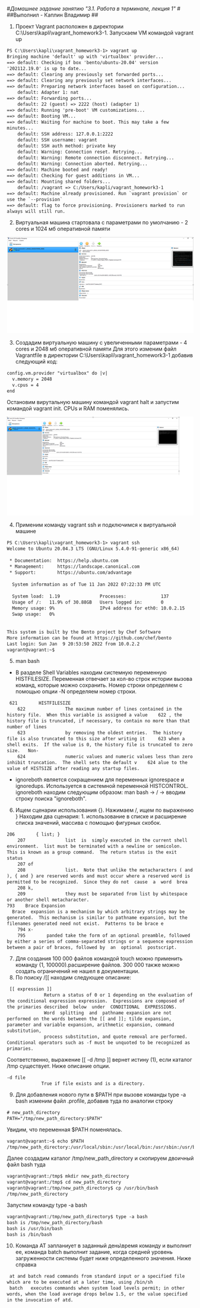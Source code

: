 #_Домашнее задание занятию "3.1. Работа в терминале, лекция 1"_ #
##Выполнил  - Каплин Владимир ##



1. Проект Vagrant расположен в директории  C:\Users\kapli\vagrant_homework3-1.
Запускаем VM командой vagrant up
```
PS C:\Users\kapli\vagrant_homework3-1> vagrant up
Bringing machine 'default' up with 'virtualbox' provider...
==> default: Checking if box 'bento/ubuntu-20.04' version '202112.19.0' is up to date...
==> default: Clearing any previously set forwarded ports...
==> default: Clearing any previously set network interfaces...
==> default: Preparing network interfaces based on configuration...
    default: Adapter 1: nat
==> default: Forwarding ports...
    default: 22 (guest) => 2222 (host) (adapter 1)
==> default: Running 'pre-boot' VM customizations...
==> default: Booting VM...
==> default: Waiting for machine to boot. This may take a few minutes...
    default: SSH address: 127.0.0.1:2222
    default: SSH username: vagrant
    default: SSH auth method: private key
    default: Warning: Connection reset. Retrying...
    default: Warning: Remote connection disconnect. Retrying...
    default: Warning: Connection aborted. Retrying...
==> default: Machine booted and ready!
==> default: Checking for guest additions in VM...
==> default: Mounting shared folders...
    default: /vagrant => C:/Users/kapli/vagrant_homework3-1
==> default: Machine already provisioned. Run `vagrant provision` or use the `--provision`
==> default: flag to force provisioning. Provisioners marked to run always will still run.
```
2. Виртуальная машина стартовала с параметрами по умолчанию - 2 cores и 1024 мб оперативной памяти

![Default virtula machine](defaultVM.png)

3. Создадим виртуальную машину с увеличенными параметрами  - 4 cores и 2048 мб оперативной памяти
Для этого изменим файл Vagrantfile в директории C:\Users\kapli\vagrant_homework3-1 добавив следующий код:

```
config.vm.provider "virtualbox" do |v|
  v.memory = 2048
  v.cpus = 4
end
```
Остановим вирутальную машину командой vagrant halt и запустим командой vagrant init.
CPUs и RAM поменялись.

![Default virtula machine](VMwith4cores.png)

4. Применим команду vagrant ssh и подключимся к виртуальной машине 
```
PS C:\Users\kapli\vagrant_homework3-1> vagrant ssh
Welcome to Ubuntu 20.04.3 LTS (GNU/Linux 5.4.0-91-generic x86_64)

 * Documentation:  https://help.ubuntu.com
 * Management:     https://landscape.canonical.com
 * Support:        https://ubuntu.com/advantage

  System information as of Tue 11 Jan 2022 07:22:33 PM UTC

  System load:  1.19               Processes:             137
  Usage of /:   11.9% of 30.88GB   Users logged in:       0
  Memory usage: 9%                 IPv4 address for eth0: 10.0.2.15
  Swap usage:   0%


This system is built by the Bento project by Chef Software
More information can be found at https://github.com/chef/bento
Last login: Sun Jan  9 20:53:50 2022 from 10.0.2.2
vagrant@vagrant:~$
```
5. man bash 
   
- В разделе Shell Variables находим системную переменную HISTFILESIZE. 
   Переменная отвечает за кол-во строк истории вызова команд, которые 
   можно сохранить. Номер строки определяем с помощью опции -N определяем номер строки.
```
 621        HISTFILESIZE
    622               The maximum number of lines contained in the history file.  When this variable is assigned a value    622 , the history file is truncated, if necessary, to contain no more than that number of lines
    623               by removing the oldest entries.  The history file is also truncated to this size after writing it     623 when a shell exits.  If the value is 0, the history file is truncated to zero  size.   Non-
    624               numeric values and numeric values less than zero inhibit truncation.  The shell sets the default v    624 alue to the value of HISTSIZE after reading any startup files.
```
- ignoreboth является сокращением для переменных ignorespace и ignoredups. Используется в системной переменной HISTCONTROL.
ignoreboth находим следующим образом: man bash -> / -> вводим строку поиска "ignoreboth".

6. Ищем сценарии использования {}.
Нажимаем /, ищем по выражению \}
Находим два сценария: 1. использование в списке и расширение списка значений, массива с помощью фигурных скобок.
```
206        { list; }
    207               list  is  simply executed in the current shell environment.  list must be terminated with a newline or semicolon.  This is known as a group command.  The return status is the exit status
    207 of
    208               list.  Note that unlike the metacharacters ( and ), { and } are reserved words and must occur where a reserved word is permitted to be recognized.  Since they do not  cause  a  word  brea
    208 k,
    209               they must be separated from list by whitespace or another shell metacharacter.
793    Brace Expansion
  Brace  expansion is a mechanism by which arbitrary strings may be generated.  This mechanism is similar to pathname expansion, but the filenames generated need not exist.  Patterns to be brace e
    794 x‐
    795        panded take the form of an optional preamble, followed by either a series of comma-separated strings or a sequence expression between a pair of braces, followed by  an  optional  postscript.
```
7. Для создания 100 000 файлов командой touch можно применить команду {1, 100000).расширение файлов. 300 000 также можно создать ограничений не нашел в документации.
8. По поиску /\[\[  находим следующее описание:
```
 [[ expression ]]
              Return a status of 0 or 1 depending on the evaluation of the conditional expression expression.  Expressions are composed of the primaries described  below  under  CONDITIONAL  EXPRESSIONS.
              Word  splitting  and  pathname expansion are not performed on the words between the [[ and ]]; tilde expansion, parameter and variable expansion, arithmetic expansion, command substitution,
              process substitution, and quote removal are performed.  Conditional operators such as -f must be unquoted to be recognized as primaries.
```
Соответственно, выражение [[ -d /tmp ]]  вернет истину (1), если каталог /tmp существует. Ниже описание опции.
 ```
-d file
              True if file exists and is a directory.
```
9. Для добавления нового пути в $PATH при вызове команды type -a bash изменим файл .profile, добавив туда по аналогии строку 
```
# new_path_directory
PATH="/tmp/new_path_directory:$PATH"
```
Увидим, что переменная $PATH поменялась.
```
vagrant@vagrant:~$ echo $PATH
/tmp/new_path_directory:/usr/local/sbin:/usr/local/bin:/usr/sbin:/usr/bin:/sbin:/bin:/usr/games:/usr/local/games:/snap/bin
 ```
Далее создадим каталог /tmp/new_path_directory и скопируем двоичный файл bash туда 
```
vagrant@vagrant:/tmp$ mkdir new_path_directory
vagrant@vagrant:/tmp$ cd new_path_directory
vagrant@vagrant:/tmp/new_path_directory$ cp /usr/bin/bash /tmp/new_path_directory
```

Запустим команду type -a bash

```
vagrant@vagrant:/tmp/new_path_directory$ type -a bash
bash is /tmp/new_path_directory/bash
bash is /usr/bin/bash
bash is /bin/bash
 ```

10. Команда AT запланиует в заданный день\время команду и выполнит ее, команда batch выполнит задание, когда средней уровень 
загруженности системы будет ниже определенного значения.
Ниже справка
```
 at and batch read commands from standard input or a specified file which are to be executed at a later time, using /bin/sh
 batch   executes commands when system load levels permit; in other words, when the load average drops below 1.5, or the value specified in the invocation of atd.
 ```